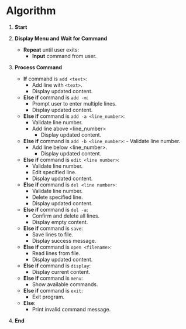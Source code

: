 
# Algorithm

1. **Start**

2. **Display Menu and Wait for Command**
   - **Repeat** until user exits:
     - **Input** command from user.

3. **Process Command**
   - **If** command is `add <text>`:
     - Add line with `<text>`.
     - Display updated content.
    - **Else if** command is `add -m`:
	     - Prompt user to enter multiple lines.
	     - Display updated content.
    - **Else if** command is `add -a <line_number>`:
	     - Validate line number.
       - Add line above <line_number>
	     - Display updated content.
   - **Else if** command is `add -b <line_number>`:
	     - Validate line number.
       - Add line below <line_number>.
	     - Display updated content.
   - **Else if** command is `edit <line number>`:
     - Validate line number.
     - Edit specified line.
     - Display updated content.
   - **Else if** command is `del <line number>`:
     - Validate line number.
     - Delete specified line.
     - Display updated content.
   - **Else if** command is `del -a`:
     - Confirm and delete all lines.
     - Display empty content.
   - **Else if** command is `save`:
     - Save lines to file.
     - Display success message.
   - **Else if** command is `open <filename>`:
     - Read lines from file.
     - Display updated content.
   - **Else if** command is `display`:
     - Display current content.
   - **Else if** command is `menu`:
     - Show available commands.
   - **Else if** command is `exit`:
     - Exit program.
   - **Else**:
     - Print invalid command message.

4. **End**
